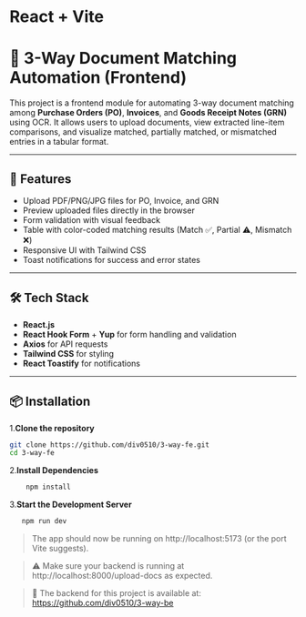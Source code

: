 # React + Vite

# 📄 3-Way Document Matching Automation (Frontend)

This project is a frontend module for automating 3-way document matching among **Purchase Orders (PO)**, **Invoices**,
and **Goods Receipt Notes (GRN)** using OCR. It allows users to upload documents, view extracted line-item comparisons,
and visualize matched, partially matched, or mismatched entries in a tabular format.

---

## 🚀 Features

- Upload PDF/PNG/JPG files for PO, Invoice, and GRN
- Preview uploaded files directly in the browser
- Form validation with visual feedback
- Table with color-coded matching results (Match ✅, Partial ⚠️, Mismatch ❌)
- Responsive UI with Tailwind CSS
- Toast notifications for success and error states

---

## 🛠️ Tech Stack

- **React.js**
- **React Hook Form** + **Yup** for form handling and validation
- **Axios** for API requests
- **Tailwind CSS** for styling
- **React Toastify** for notifications

---

## 📦 Installation

1.**Clone the repository**

   ```bash
   git clone https://github.com/div0510/3-way-fe.git
   cd 3-way-fe
   ```

2.**Install Dependencies**

```bash
    npm install
```

3.**Start the Development Server**

```bash
   npm run dev
```

> The app should now be running on http://localhost:5173 (or the port Vite suggests).

>⚠️ Make sure your backend is running at http://localhost:8000/upload-docs as expected.

> 🔗 The backend for this project is available at: https://github.com/div0510/3-way-be


